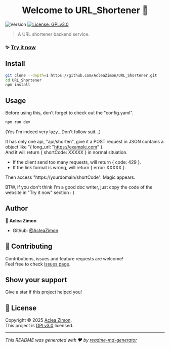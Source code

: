 <h1 align="center">Welcome to URL_Shortener 👋</h1>
<p>
  <img alt="Version" src="https://img.shields.io/badge/version-1.0.0-blue.svg?cacheSeconds=2592000" />
  <a href="./LICENSE" target="_blank">
    <img alt="License: GPLv3.0" src="https://img.shields.io/badge/License-GPLv3.0-yellow.svg" />
  </a>
</p>

> A URL shortener backend service.

### ✨ [Try it now](https://妈妈说域名太长别人记不住.top)

## Install

```sh
git clone --depth=1 https://github.com/AcleaZimon/URL_Shortener.git
cd URL_Shortener
npm install
```

## Usage
Before using this, don't forget to check out the "config.yaml".

```sh
npm run dev
```
(Yes I'm indeed very lazy...Don't follow suit...)

It has only one api, "api/shorten", give it a POST request in JSON contains a object like "{ long_url: "https://example.com" }.<br/>
And it will return { shortCode: XXXXX } in normal situation.

- If the client send too many requests, will return { code: 429 }.
- If the link format is wrong, will return { error: XXXXX }.

Then access "https://yourdomain/shortCode". Magic appears.

BTW, if you don't think I'm a good doc writer, just copy the code of the website in "Try it now" section : ) 

## Author

👤 **Aclea Zimon**

* Github: [@AcleaZimon](https://github.com/AcleaZimon)

## 🤝 Contributing

Contributions, issues and feature requests are welcome!<br />Feel free to check [issues page](https://github.com/AcleaZimon/URL_Shortener/issues). 

## Show your support

Give a star if this project helped you!

## 📝 License

Copyright © 2025 [Aclea Zimon](https://github.com/AcleaZimon).<br />
This project is [GPLv3.0](./LICENSE) licensed.

***
_This README was generated with ❤️ by [readme-md-generator](https://github.com/kefranabg/readme-md-generator)_
